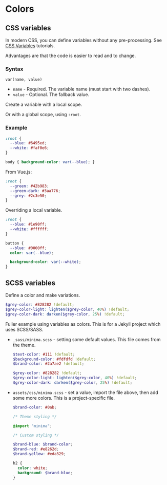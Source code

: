 # Colors

## CSS variables

In modern CSS, you can define variables without any pre-processing. See [CSS Variables](https://www.w3schools.com/css/css3_variables.asp) tutorials.

Advantages are that the code is easier to read and to change.

### Syntax

```
var(name, value)
```

- `name` - Required. The variable name (must start with two dashes).
- `value` - Optional. The fallback value.

Create a variable with a local scope.

Or with a global scope, using `:root`.

### Example

```css
:root {
  --blue: #6495ed;
  --white: #faf0e6;
}

body { background-color: var(--blue); }
```

From Vue.js:

```css
:root {
  --green: #42b983;
  --green-dark: #3aa776;
  --grey: #2c3e50;
}
```

Overriding a local variable.

```css
:root {
  --blue: #1e90ff;
  --white: #ffffff;
}

button {
  --blue: #0000ff;
  color: var(--blue);

  background-color: var(--white);
}
```


## SCSS variables

Define a color and make variations.

```scss
$grey-color: #828282 !default;
$grey-color-light: lighten($grey-color, 40%) !default;
$grey-color-dark: darken($grey-color, 25%) !default;
```

Fuller example using variables as colors. This is for a Jekyll project which uses SCSS/SASS.

- `_sass/minima.scss` - setting some default values. This file comes from the theme.
    ```scss
    $text-color: #111 !default;
    $background-color: #fdfdfd !default;
    $brand-color: #2a7ae2 !default;
    
    $grey-color: #828282 !default;
    $grey-color-light: lighten($grey-color, 40%) !default;
    $grey-color-dark: darken($grey-color, 25%) !default;
    ```
- `assets/css/minima.scss` - set a value, import the file above, then add some more colors. This is a project-specific file.
    ```scss
    $brand-color: #0ab;
    
    /* Theme styling */
    
    @import "minima";

    /* Custom styling */

    $brand-blue: $brand-color;
    $brand-red: #e8262d;
    $brand-yellow: #eda329;
    
    h2 {
      color: white;
      background: $brand-blue;
    }
    ```
